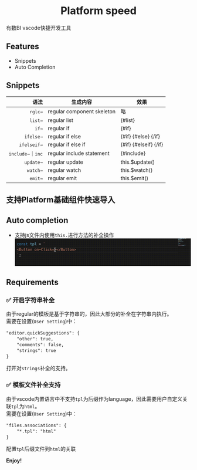 <p>
  <h1 align="center">Platform speed</h1>
</p>

有数BI vscode快捷开发工具

## Features
- Snippets
- Auto Completion

## Snippets

| 语法  | 生成内容 | 效果 |
| -------: | ------- | ---- |
| `rglc→`   | regular component skeleton | 略 
| `list→`   | regular list | {#list}
| `if→`  | regular if | {#if}
| `ifelse→`  | regular if else | {#if} {#else} {/if}
| `ifelseif→`  | regular if else if | {#if} {#elseif} {/if}
| `include→`｜`inc`  | regular include statement | {#include}
| `update→`  | regular update | this.$update()
| `watch→`  | regular watch | this.$watch()
| `emit→`  | regular emit | this.$emit()

## 支持Platform基础组件快速导入

## Auto completion
- 支持js文件内使用`this.`进行方法的补全操作  
![this补全操作](image/this.gif)

## Requirements

### ✅ 开启字符串补全
由于regular的模板是基于字符串的，因此大部分的补全在字符串内执行。  
需要在设置(`User Setting`)中：
```
"editor.quickSuggestions": {
    "other": true,
    "comments": false,
    "strings": true
}
```
打开对`strings`补全的支持。

### ✅ 模板文件补全支持  
由于vscode内置语言中不支持`tpl`为后缀作为language，因此需要用户自定义关联`tpl`为`html`。  
需要在设置(`User Setting`)中：
```
"files.associations": {
    "*.tpl": "html"
}
```
配置`tpl`后缀文件到`html`的关联

**Enjoy!**
